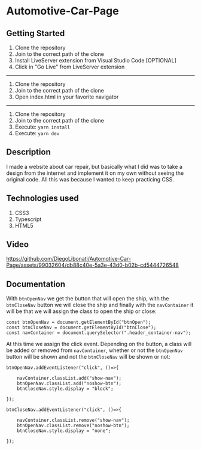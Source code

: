 # Automotive-Car-Page

## Getting Started

1. Clone the repository
2. Join to the correct path of the clone
3. Install LiveServer extension from Visual Studio Code [OPTIONAL]
4. Click in "Go Live" from LiveServer extension

---

1. Clone the repository
2. Join to the correct path of the clone
3. Open index.html in your favorite navigator

---

1. Clone the repository
2. Join to the correct path of the clone
3. Execute: `yarn install`
4. Execute: `yarn dev`

## Description

I made a website about car repair, but basically what I did was to take a design from the internet and implement it on my own without seeing the original code. All this was because I wanted to keep practicing CSS.

## Technologies used

1. CSS3
2. Typescript
3. HTML5

## Video

https://github.com/DiegoLibonati/Automotive-Car-Page/assets/99032604/db88c40e-5a3e-43d0-b02b-cd5444726548

## Documentation

With `btnOpenNav` we get the button that will open the ship, with the `btnCloseNav` button we will close the ship and finally with the `navContainer` it will be that we will assign the class to open the ship or close:

```
const btnOpenNav = document.getElementById("btnOpen");
const btnCloseNav = document.getElementById("btnClose");
const navContainer = document.querySelector(".header_container-nav");
```

At this time we assign the click event. Depending on the button, a class will be added or removed from `navContainer`, whether or not the `btnOpenNav` button will be shown and not the `btnCloseNav` will be shown or not:

```
btnOpenNav.addEventListener("click", ()=>{

    navContainer.classList.add("show-nav");
    btnOpenNav.classList.add("noshow-btn");
    btnCloseNav.style.display = "block";

});

btnCloseNav.addEventListener("click", ()=>{

    navContainer.classList.remove("show-nav");
    btnOpenNav.classList.remove("noshow-btn");
    btnCloseNav.style.display = "none";

});
```
